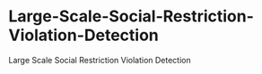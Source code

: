 # Large-Scale-Social-Restriction-Violation-Detection
Large Scale Social Restriction Violation Detection 
